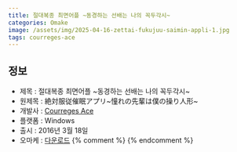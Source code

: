 ```yaml
---
title: 절대복종 최면어플 ~동경하는 선배는 나의 꼭두각시~
categories: Omake
image: /assets/img/2025-04-16-zettai-fukujuu-saimin-appli-1.jpg
tags: courreges-ace
---
```


## 정보

* 제목 : 절대복종 최면어플 ~동경하는 선배는 나의 꼭두각시~
* 원제목 : 絶対服従催眠アプリ~憧れの先輩は僕の操り人形~
* 개발사 : [Courreges Ace](/tags/courreges-ace)
* 플랫폼 : Windows
* 출시 : 2016년 3월 18일
* 오마케 : [다운로드](/assets/omake/zettai-fukujuu-saimin-appli.zip)
{% comment %}
{% endcomment %}